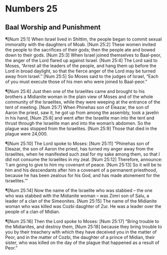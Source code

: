 # Numbers 25

## Baal Worship and Punishment
¶[Num 25:1] When Israel lived in Shittim, the people began to commit sexual immorality with the daughters of Moab.
[Num 25:2] These women invited the people to the sacrifices of their gods; then the people ate and bowed down to their gods.
[Num 25:3] When Israel joined themselves to Baal-peor, the anger of the Lord flared up against Israel.
[Num 25:4] The Lord said to Moses, “Arrest all the leaders of the people, and hang them up before the Lord in broad daylight, so that the fierce anger of the Lord may be turned away from Israel.”
[Num 25:5] So Moses said to the judges of Israel, “Each of you must execute those of his men who were joined to Baal-peor.”

¶[Num 25:6] Just then one of the Israelites came and brought to his brothers a Midianite woman in the plain view of Moses and of the whole community of the Israelites, while they were weeping at the entrance of the tent of meeting.
[Num 25:7] When Phinehas son of Eleazar, the son of Aaron the priest, saw it, he got up from among the assembly, took a javelin in his hand,
[Num 25:8] and went after the Israelite man into the tent and thrust through the Israelite man and into the woman’s abdomen. So the plague was stopped from the Israelites.
[Num 25:9] Those that died in the plague were 24,000.

¶[Num 25:10] The Lord spoke to Moses:
[Num 25:11] “Phinehas son of Eleazar, the son of Aaron the priest, has turned my anger away from the Israelites, when he manifested such zeal for my sake among them, so that I did not consume the Israelites in my zeal.
[Num 25:12] Therefore, announce: ‘I am going to give to him my covenant of peace.
[Num 25:13] So it will be to him and his descendants after him a covenant of a permanent priesthood, because he has been zealous for his God, and has made atonement for the Israelites.’”

¶[Num 25:14] Now the name of the Israelite who was stabbed – the one who was stabbed with the Midianite woman – was Zimri son of Salu, a leader of a clan of the Simeonites.
[Num 25:15] The name of the Midianite woman who was killed was Cozbi daughter of Zur. He was a leader over the people of a clan of Midian.

¶[Num 25:16] Then the Lord spoke to Moses:
[Num 25:17] “Bring trouble to the Midianites, and destroy them,
[Num 25:18] because they bring trouble to you by their treachery with which they have deceived you in the matter of Peor, and in the matter of Cozbi, the daughter of a prince of Midian, their sister, who was killed on the day of the plague that happened as a result of Peor.”
